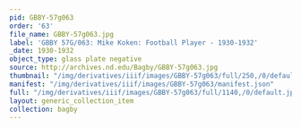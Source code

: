 ```yaml
---
pid: GBBY-57g063
order: '63'
file_name: GBBY-57g063.jpg
label: 'GBBY 57G/063: Mike Koken: Football Player - 1930-1932'
_date: 1930-1932
object_type: glass plate negative
source: http://archives.nd.edu/Bagby/GBBY-57g063.jpg
thumbnail: "/img/derivatives/iiif/images/GBBY-57g063/full/250,/0/default.jpg"
manifest: "/img/derivatives/iiif/images/GBBY-57g063/manifest.json"
full: "/img/derivatives/iiif/images/GBBY-57g063/full/1140,/0/default.jpg"
layout: generic_collection_item
collection: bagby
---
```


